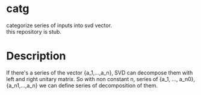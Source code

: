 # catg
categorize series of inputs into svd vector.  
this repository is stub.

# Description
If there's a series of the vector {a_1,...,a_n}, SVD can decompose them with left and right unitary matrix.
So with non constant n, series of {a_1, ..., a_n0}, {a_n1,...,a_n} we can define series of decomposition of them.
